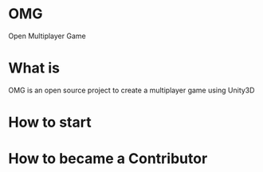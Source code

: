 # OMG
Open Multiplayer Game

# What is
OMG is an open source project to create a multiplayer game using Unity3D

# How to start

# How to became a Contributor
